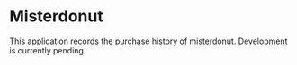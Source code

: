 # Misterdonut

This application records the purchase history of misterdonut. 
Development is currently pending.
